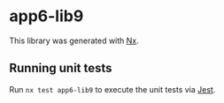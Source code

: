 # app6-lib9

This library was generated with [Nx](https://nx.dev).

## Running unit tests

Run `nx test app6-lib9` to execute the unit tests via [Jest](https://jestjs.io).
